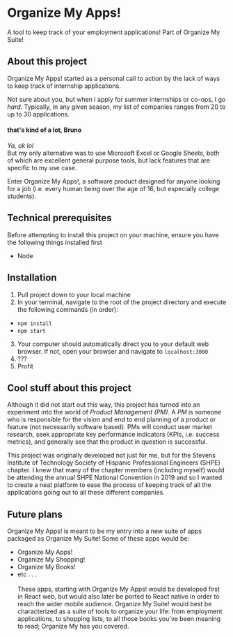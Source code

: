 # Organize My Apps!
A tool to keep track of your employment applications! Part of Organize My Suite!

## About this project
Organize My Apps! started as a personal call to action by the lack of ways to keep track of internship applications.

Not sure about you, but when I apply for summer internships or co-ops, I go *hard*. Typically, in any given season,
my list of companies ranges from 20 to up to 30 applications.

#### that's kind of a lot, Bruno

*Ya, ok lol* <br/>
But my only alternative was to use Microsoft Excel or Google Sheets, both of which are excellent general purpose tools, but
lack features that are specific to my use case.

Enter Organize My Apps!, a software product designed for anyone looking for a job (i.e. every human being over the age of 16, but
especially college students).

## Technical prerequisites
Before attempting to install this project on your machine, ensure you have the following things installed first
- Node

## Installation
1. Pull project down to your local machine
2. In your terminal, navigate to the root of the project directory and execute the following commands (in order):
- `npm install`
- `npm start`
3. Your computer should automatically direct you to your default web browser. If not, open your browser and navigate to
`localhost:3000`
4. ???
5. Profit

## Cool stuff about this project
Although it did not start out this way, this project has turned into an experiment into the world of *Product Management (PM).*
A *PM* is someone who is responsible for the vision and end to end planning of a product or feature (not necessarily
software based). PMs will conduct user market research, seek appropriate key performance indicators (KPIs, i.e. success metrics),
and generally see that the product in question is successful.

This project was originally developed not just for me, but for the Stevens Institute of Technology Society of Hispanic
Professional Engineers (SHPE) chapter. I knew that many of the chapter members (including myself) would be attending the
annual SHPE National Convention in 2019 and so I wanted to create a neat platform to ease the process of keeping track of all
the applications going out to all these different companies.

## Future plans
Organize My Apps! is meant to be my entry into a new suite of apps packaged as Organize My Suite! Some of these apps would be:
* Organize My Apps!
* Organize My Shopping!
* Organize My Books!
* etc . . . <br/><br/>
These apps, starting with Organize My Apps! would be developed first in React web, but would also later be ported to React native in order to reach the wider mobile audience. Organize My Suite! would best be characterized as a suite of tools to organize your life: from employment applications, to shopping lists, to all those books you've been meaning to read; Organize My has you covered.
